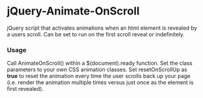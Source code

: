 # jQuery-Animate-OnScroll
jQuery script that activates animations when an html element is revealed by a users scroll.  Can be set to run on the first scroll reveal or indefinitely.

### Usage
Call AnimateOnScroll() within a $(document).ready function.  Set the class parameters to your own CSS animation classes.  Set resetOnScrollUp as <strong>true</strong> to reset the animation every time the user scrolls back up your page (i.e. render the animation multiple times versus just once as the element is first revealed).   
